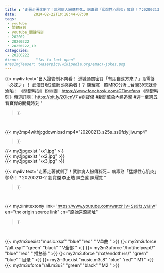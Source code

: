 ```yaml
---
title : "走著走著就倒了！武肺病人紛傳猝死… 病毒致「猛爆性心肌炎」奪命！？20200213-2 劉寶傑 李正皓 陳立遠 陳耀寬 "
date:        2020-02-22T19:18:44-07:00
tags:
 - youtube
 - 關鍵時刻
 - youtube_關鍵時刻
 - 202002
 - 20200222
 - 20200222_19
categories:
 - 20200222
#icon:        "fas fa-lock-open"
#resImgTeaser: teaserpics/wikipedia.org/emacs-jokes.png
---
```


{{< mydiv text="出入證管制不夠看！ 進城通關密語「有朋自遠方來？」竟需答「必誅之」！ 武漢日增2萬肺炎感染者！？ 陳耀寬：照MRC分析…台灣39天就會淪陷！  《關鍵時刻》粉絲團：https://www.facebook.com/CTimefans 《關鍵時刻》頻道訂閱：https://bit.ly/2OlcnV7  #劉寶傑 #新聞萬象內幕追擊 #週一至週五看寶傑的關鍵時刻 "
>}}
<br>


{{< my2mp4withjpgdownload mp4="20200213_s25s_ss9fzlyijiw.mp4"
>}}

{{< my2jpgexist "xx1.jpg" >}}<br>
{{< my2jpgexist "xx2.jpg" >}}<br>
{{< my2jpgexist "xx3.jpg" >}}<br>



{{< mydiv text="走著走著就倒了！武肺病人紛傳猝死… 病毒致「猛爆性心肌炎」奪命！？20200213-2 劉寶傑 李正皓 陳立遠 陳耀寬 "
>}}
<br>

{{< my2linktextonly link="https://www.youtube.com/watch?v=Ss9fzLyIJIw"
en="the origin source link" cn="原始來源網址"
>}}


<br>

{{< my2m3uexist "music.xspf"        "blue"   "red"    " V单曲 " >}} {{< my2m3uforce "/all.xspf"         "green"  "black"  " V全部 " >}} {{< my2m3uforce "/hot/helpxspf/"    "blue"   "red"    " 播放器 " >}} {{< my2m3uforce "/hot/endothers/"   "green"  "blue"   " 目录 " >}} {{< my2m3uexist "music.m3u8"        "blue"   "red"    " M1 " >}} {{< my2m3uforce "/all.m3u8"         "green"  "black"  " M2 " >}} 
